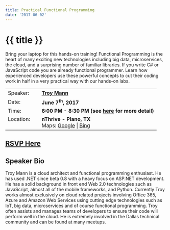 ```yaml
---
title: Practical Functional Programming
date: '2017-06-02'
---
```

# {{ title }}

Bring your laptop for this hands-on training! Functional Programming is the heart of many exciting new technologies including big data, microservices, the cloud, and a surprising number of familiar libraries. If you write C# or JavaScript code you are already functional programmer. Learn how experienced developers use these powerful concepts to cut their coding work in half in a very practical way with our hands-on labs.

<table><tbody><tr><td>Speaker:</td><td>&nbsp;</td><td><b><a title="Troy Mann" target="_blank" href="https://twitter.com/archvile">Troy Mann</a></b></td></tr><tr><td>Date:</td><td>&nbsp;</td><td><b>June 7<sup>th</sup>, 2017</b></td></tr><tr><td valign="top">Time:</td><td>&nbsp;</td><td><b>6:00 PM - 8:30 PM (see <a title="Location" href="../../location/index.html">here</a> for more detail)</b></td></tr><tr><td valign="top">Location:</td><td>&nbsp;</td><td><b>nThrive - Plano, TX</b><br>Maps: <a title="Google" target="_blank" href="https://goo.gl/maps/1OyNE">Google</a> | <a title="Bing" target="_blank" href="http://binged.it/1afBEJ9">Bing</a></td></tr></tbody></table>

## [RSVP Here](https://www.eventbrite.com/e/practical-functional-programming-tickets-34974186734)

## Speaker Bio

Troy Mann is a cloud architect and functional programming enthusiast. He has used .NET since beta 0.8 with a heavy focus on ASP.NET development. He has a solid background in front end Web 2.0 technologies such as JavaScript, almost all of the mobile frameworks, and Python. Currently Troy works almost exclusively on cloud related projects involving Office 365, Azure and Amazon Web Services using cutting edge technologies such as IoT, big data, microservices and of course functional programming. Troy often assists and manages teams of developers to ensure their code will perform well in the cloud. He is extremely involved in the Dallas technical community and can be found at many meetups.
    
